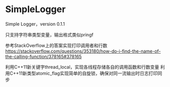 # SimpleLogger
Simple Logger，version 0.1.1

只支持字符串类型变量，输出格式类似pringf 

参考StackOverflow上的答案实现打印调用者和行数 https://stackoverflow.com/questions/353180/how-do-i-find-the-name-of-the-calling-function/378165#378165

利用C++11新关键字thread_local，实现各线程存储各自的调用函数和行数变量
利用C++11新类型atomic_flag实现简单的自旋锁，确保对同一流输出时日志打印同步
